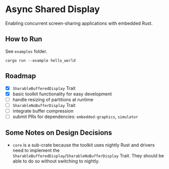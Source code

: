 # Async Shared Display

Enabling concurrent screen-sharing applications with embedded Rust.

## How to Run

See `examples` folder.

```
cargo run --example hello_world
```

## Roadmap

- [x] `SharableBufferedDisplay` Trait
- [x] basic toolkit functionality for easy development
- [ ] handle resizing of partitions at runtime
- [ ] `SharableNoBufferDisplay` Trait
- [ ] integrate buffer compression
- [ ] submit PRs for dependencies: `embedded-graphics`, `simulator`

## Some Notes on Design Decisions

- `core` is a sub-crate because the toolkit uses nightly Rust and drivers need to implement the `SharableBufferedDisplay`/`SharableNoBufferDisplay` Trait. They should be able to do so without switching to nightly.
